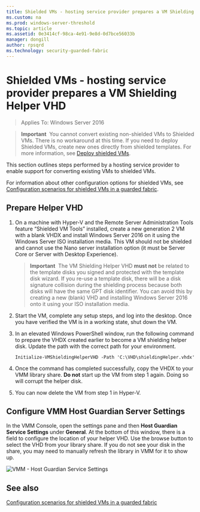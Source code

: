 ```yaml
---
title: Shielded VMs - hosting service provider prepares a VM Shielding Helper VHD
ms.custom: na
ms.prod: windows-server-threshold
ms.topic: article
ms.assetid: 0e3414cf-98ca-4e91-9e8d-0d7bce56033b
manager: dongill
author: rpsqrd
ms.technology: security-guarded-fabric
---
```


# Shielded VMs - hosting service provider prepares a VM Shielding Helper VHD

>Applies To: Windows Server 2016

>**Important**&nbsp;&nbsp;You cannot convert existing non-shielded VMs to Shielded VMs. There is no workaround at this time. If you need to deploy Shielded VMs, create new ones directly from shielded templates. For more information, see [Deploy shielded VMs](https://technet.microsoft.com/system-center-docs/vmm/scenario/guarded-overview). 

This section outlines steps performed by a hosting service provider to enable support for converting existing VMs to shielded VMs.

For information about other configuration options for shielded VMs, see [Configuration scenarios for shielded VMs in a guarded fabric](guarded-fabric-configuration-scenarios-for-shielded-vms-overview.md).

## Prepare Helper VHD

<!--In the Important below, change "the template disks you signed and protected with the template disk wizard" to something like "the template disks you created in <LINK-GOES-HERE-TO-SUBSECTION-IN-VMM-SECTION>." -->

1.  On a machine with Hyper-V and the Remote Server Administration Tools feature “Shielded VM Tools” installed, create a new generation 2 VM with a blank VHDX and install Windows Server 2016 on it using the Windows Server ISO installation media. This VM should not be shielded and cannot use the Nano server installation option (it must be Server Core or Server with Desktop Experience).

    >**Important**&nbsp;&nbsp;The VM Shielding Helper VHD **must not** be related to the template disks you signed and protected with the template disk wizard. If you re-use a template disk, there will be a disk signature collision during the shielding process because both disks will have the same GPT disk identifier. You can avoid this by creating a new (blank) VHD and installing Windows Server 2016 onto it using your ISO installation media.

2.  Start the VM, complete any setup steps, and log into the desktop. Once you have verified the VM is in a working state, shut down the VM.

3.  In an elevated Windows PowerShell window, run the following command to prepare the VHDX created earlier to become a VM shielding helper disk. Update the path with the correct path for your environment.

        Initialize-VMShieldingHelperVHD -Path 'C:\VHD\shieldingHelper.vhdx'

4.  Once the command has completed successfully, copy the VHDX to your VMM library share. **Do not** start up the VM from step 1 again. Doing so will corrupt the helper disk.

5.  You can now delete the VM from step 1 in Hyper-V.

## Configure VMM Host Guardian Server Settings

In the VMM Console, open the settings pane and then **Host Guardian Service Settings** under **General**. At the bottom of this window, there is a field to configure the location of your helper VHD. Use the browse button to select the VHD from your library share. If you do not see your disk in the share, you may need to manually refresh the library in VMM for it to show up.

![VMM - Host Guardian Service Settings](images/guarded-host-vmm-hgs-settings-01.png)

## See also

[Configuration scenarios for shielded VMs in a guarded fabric](guarded-fabric-configuration-scenarios-for-shielded-vms-overview.md)
